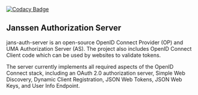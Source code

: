 [![Codacy Badge](https://app.codacy.com/project/badge/Grade/71d4fc09bcdd42ac914aaf87fbd2828e)](https://www.codacy.com/gh/JanssenProject/jans-auth-server/dashboard?utm_source=github.com&amp;utm_medium=referral&amp;utm_content=JanssenProject/jans-auth-server&amp;utm_campaign=Badge_Grade)

## Janssen Authorization Server

jans-auth-server is an open-source OpenID Connect Provider (OP) and UMA Authorization Server (AS). The project also includes OpenID Connect Client code which can be used by websites to validate tokens. 

The server currently implements all required aspects of the OpenID Connect stack, including an OAuth 2.0 authorization server, Simple Web Discovery, Dynamic Client Registration, JSON Web Tokens, JSON Web Keys, and User Info Endpoint.
